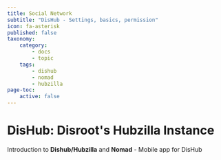 ```yaml
---
title: Social Network
subtitle: "DisHub - Settings, basics, permission"
icon: fa-asterisk
published: false
taxonomy:
    category:
        - docs
        - topic
    tags:
        - dishub
        - nomad
        - hubzilla
page-toc:
    active: false
---
```


# DisHub: Disroot's Hubzilla Instance

Introduction to **Dishub/Hubzilla** and **Nomad** - Mobile app for DisHub
<br>
<br>
